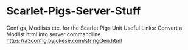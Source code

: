 # Scarlet-Pigs-Server-Stuff
Configs, Modlists etc. for the Scarlet Pigs Unit
Useful Links:
Convert a Modlist html into server commandline
https://a3config.byjokese.com/stringGen.html
